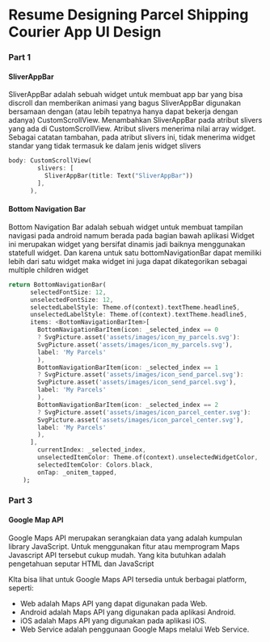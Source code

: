 <h1>Resume Designing Parcel Shipping Courier App UI Design</h1>

<h3>Part 1</h3>

<h4>SliverAppBar</h4>
<p> SliverAppBar adalah sebuah widget untuk membuat app bar yang bisa discroll dan memberikan animasi yang bagus
SliverAppBar digunakan bersamaan dengan (atau lebih tepatnya hanya dapat bekerja dengan adanya) CustomScrollView.
Menambahkan SliverAppBar pada atribut slivers yang ada di CustomScrollView. Atribut slivers menerima nilai array widget.
Sebagai catatan tambahan, pada atribut slivers ini, tidak menerima widget standar yang tidak termasuk ke dalam jenis widget slivers</p>

```dart
body: CustomScrollView(
        slivers: [
          SliverAppBar(title: Text("SliverAppBar"))
        ],
      ),
```


<h4>Bottom Navigation Bar</h4>
<p>Bottom Navigation Bar adalah sebuah widget untuk membuat tampilan navigasi pada android namum berada pada bagian bawah aplikasi
Widget ini merupakan widget yang bersifat dinamis jadi baiknya menggunakan statefull widget. Dan karena untuk satu bottomNavigationBar
dapat memiliki lebih dari satu widget maka widget ini juga dapat dikategorikan sebagai multiple children widget</p>

```dart
return BottomNavigationBar(
      selectedFontSize: 12,
      unselectedFontSize: 12,
      selectedLabelStyle: Theme.of(context).textTheme.headline5,
      unselectedLabelStyle: Theme.of(context).textTheme.headline5,
      items: <BottomNavigationBarItem>[
        BottomNavigationBarItem(icon: _selected_index == 0
        ? SvgPicture.asset('assets/images/icon_my_parcels.svg'): 
        SvgPicture.asset('assets/images/icon_my_parcels.svg'),
        label: 'My Parcels'
        ),
        BottomNavigationBarItem(icon: _selected_index == 1
        ? SvgPicture.asset('assets/images/icon_send_parcel.svg'): 
        SvgPicture.asset('assets/images/icon_send_parcel.svg'),
        label: 'My Parcels'
        ),
        BottomNavigationBarItem(icon: _selected_index == 2
        ? SvgPicture.asset('assets/images/icon_parcel_center.svg'): 
        SvgPicture.asset('assets/images/icon_parcel_center.svg'),
        label: 'My Parcels'
        ),
      ],
        currentIndex: _selected_index,
        unselectedItemColor: Theme.of(context).unselectedWidgetColor,
        selectedItemColor: Colors.black,
        onTap: _onitem_tapped,
    );
```

<h3>Part 3</h3>

<h4>Google Map API</h4>
<p>Google Maps API merupakan serangkaian data yang adalah kumpulan library JavaScript.
  Untuk menggunakan fitur atau memprogram Maps Javascript API tersebut cukup mudah.
  Yang kita butuhkan adalah pengetahuan seputar HTML dan JavaScript</p>
  
KIta bisa lihat untuk Google Maps API tersedia untuk berbagai platform, seperti:

- Web adalah Maps API yang dapat digunakan pada Web.
- Android adalah Maps API yang digunakan pada aplikasi Android.
- iOS adalah Maps API yang digunakan pada aplikasi iOS.
- Web Service adalah penggunaan Google Maps melalui Web Service.
